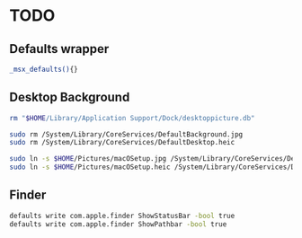 # TODO

## Defaults wrapper
```sh
_msx_defaults(){}
```

## Desktop Background
```sh
rm "$HOME/Library/Application Support/Dock/desktoppicture.db"

sudo rm /System/Library/CoreServices/DefaultBackground.jpg
sudo rm /System/Library/CoreServices/DefaultDesktop.heic

sudo ln -s $HOME/Pictures/macOSetup.jpg /System/Library/CoreServices/DefaultBackground.jpg
sudo ln -s $HOME/Pictures/macOSetup.heic /System/Library/CoreServices/DefaultDesktop.heic
```

## Finder
```sh
defaults write com.apple.finder ShowStatusBar -bool true
defaults write com.apple.finder ShowPathbar -bool true
```

